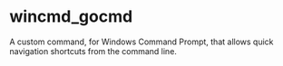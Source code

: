 # wincmd_gocmd
A custom command, for Windows Command Prompt, that allows quick navigation shortcuts from the command line.
